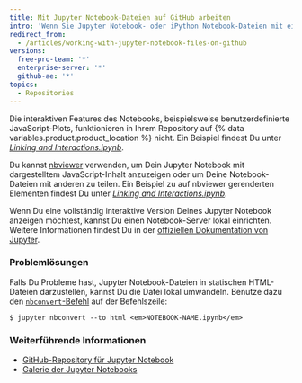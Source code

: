 ```yaml
---
title: Mit Jupyter Notebook-Dateien auf GitHub arbeiten
intro: 'Wenn Sie Jupyter Notebook- oder iPython Notebook-Dateien mit einer *.ipynb*-Erweiterung auf {% data variables.product.product_location %} hinzufügen, werden sie in Ihrem Repository als statische HTML-Dateien gerendert.'
redirect_from:
  - /articles/working-with-jupyter-notebook-files-on-github
versions:
  free-pro-team: '*'
  enterprise-server: '*'
  github-ae: '*'
topics:
  - Repositories
---
```



Die interaktiven Features des Notebooks, beispielsweise benutzerdefinierte JavaScript-Plots, funktionieren in Ihrem Repository auf {% data variables.product.product_location %} nicht. Ein Beispiel findest Du unter [*Linking and Interactions.ipynb*](https://github.com/bokeh/bokeh-notebooks/blob/main/tutorial/06%20-%20Linking%20and%20Interactions.ipynb).

Du kannst [nbviewer](https://nbviewer.jupyter.org/) verwenden, um Dein Jupyter Notebook mit dargestelltem JavaScript-Inhalt anzuzeigen oder um Deine Notebook-Dateien mit anderen zu teilen. Ein Beispiel zu auf nbviewer gerenderten Elementen findest Du unter [*Linking and Interactions.ipynb*](https://nbviewer.jupyter.org/github/bokeh/bokeh-notebooks/blob/main/tutorial/06%20-%20Linking%20and%20Interactions.ipynb).

Wenn Du eine vollständig interaktive Version Deines Jupyter Notebook anzeigen möchtest, kannst Du einen Notebook-Server lokal einrichten. Weitere Informationen findest Du in der [offiziellen Dokumentation von Jupyter](http://jupyter.readthedocs.io/en/latest/index.html).

### Problemlösungen

Falls Du Probleme hast, Jupyter Notebook-Dateien in statischen HTML-Dateien darzustellen, kannst Du die Datei lokal umwandeln. Benutze dazu den [`nbconvert`-Befehl](https://github.com/jupyter/nbconvert) auf der Befehlszeile:

```shell
$ jupyter nbconvert --to html <em>NOTEBOOK-NAME.ipynb</em>
```

### Weiterführende Informationen

- [GitHub-Repository für Jupyter Notebook](https://github.com/jupyter/jupyter_notebook)
- [Galerie der Jupyter Notebooks](https://github.com/jupyter/jupyter/wiki/A-gallery-of-interesting-Jupyter-Notebooks)
